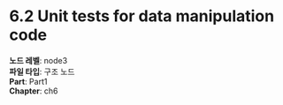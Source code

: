 # 6.2 Unit tests for data manipulation code

**노드 레벨**: node3  
**파일 타입**: 구조 노드  
**Part**: Part1  
**Chapter**: ch6  
